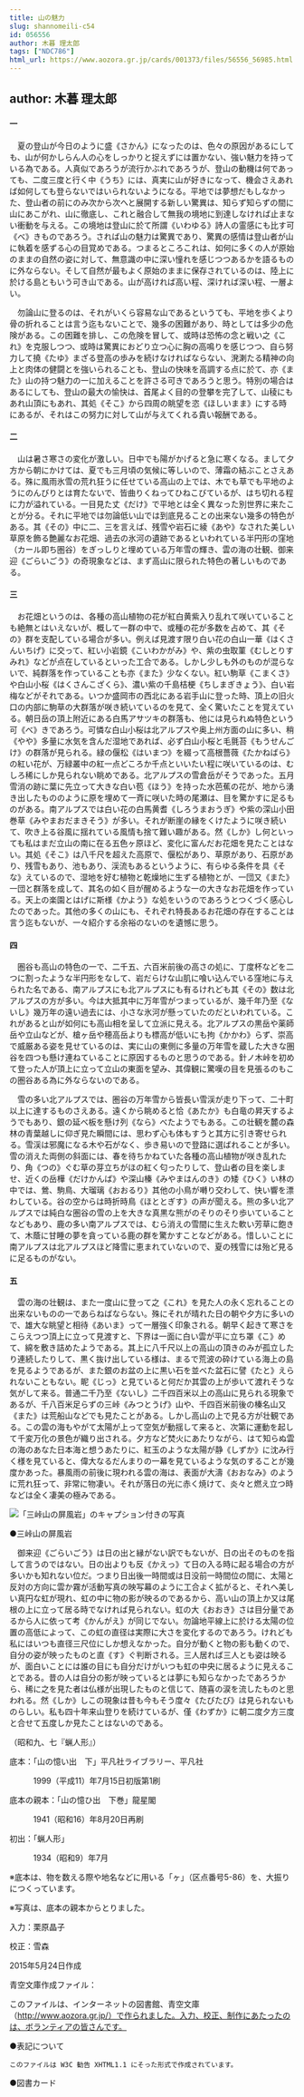 ```yaml
---
title: 山の魅力
slug: shannomeili-c54
id: 056556
author: 木暮 理太郎
tags: ["NDC786"]
html_url: https://www.aozora.gr.jp/cards/001373/files/56556_56985.html
---
```


## author: 木暮 理太郎

#### 一




　夏の登山が今日のように盛《さかん》になったのは、色々の原因があるにしても、山が何かしらん人の心をしっかりと捉えずには置かない、強い魅力を持っている為である。人真似であろうが流行かぶれであろうが、登山の動機は何であっても、二度三度と行く中《うち》には、真実に山が好きになって、機会さえあれば如何しても登らないではいられないようになる。平地では夢想だもしなかった、登山者の前にのみ次から次へと展開する新しい驚異は、知らず知らずの間に山にあこがれ、山に徹底し、これと融合して無我の境地に到達しなければ止まない衝動を与える。この境地は登山に於て所謂《いわゆる》詩人の霊感にも比す可《べ》きものであろう。されば山の魅力は驚異であり、驚異の感情は登山者が山に執着を感ずる心の目覚めである。つまるところこれは、如何に多くの人が原始のままの自然の姿に対して、無意識の中に深い憧れを感じつつあるかを語るものに外ならない。そして自然が最もよく原始のままに保存されているのは、陸上に於ける島ともいう可き山である。山が高ければ高い程、深ければ深い程、一層よい。

　勿論山に登るのは、それがいくら容易な山であるというても、平地を歩くより骨の折れることは言う迄もないことで、幾多の困難があり、時としては多少の危険がある。この困難を排し、この危険を冒して、或時は恐怖の念と戦い之《これ》を克服しつつ、或時は驚異におどり立つ心に胸の高鳴りを感じつつ、自ら努力して撓《たゆ》まざる登高の歩みを続けなければならない、溌溂たる精神の向上と肉体の健闘とを強いられることも、登山の快味を高調する点に於て、亦《また》山の持つ魅力の一に加えることを許さる可きであろうと思う。特別の場合はあるにしても、登山の最大の愉快は、首尾よく目的の登攀を完了して、山稜にもあれ山頂にもあれ、其処《そこ》から四周の眺望を恣《ほしいまま》にする時にあるが、それはこの努力に対して山が与えてくれる貴い報酬である。



#### 二




　山は暑さ寒さの変化が激しい。日中でも陽がかげると急に寒くなる。まして夕方から朝にかけては、夏でも三月頃の気候に等しいので、薄霜の結ぶことさえある。殊に風雨氷雪の荒れ狂うに任せている高山の上では、木でも草でも平地のようにのんびりとは育たないで、皆曲りくねってひねこびているが、はち切れる程に力が溢れている。一目見た丈《だけ》で平地とは全く異なった別世界に来たことが分る。それに平地では勿論低い山では到底見ることの出来ない幾多の特色がある。其《その》中に二、三を言えば、残雪や岩石に綾《あや》なされた美しい草原を飾る艶麗なお花畑、過去の氷河の遺跡であるといわれている半円形の窪地（カール即ち圏谷）をぎっしりと埋めている万年雪の輝き、雲の海の壮観、御来迎《ごらいごう》の奇現象などは、まず高山に限られた特色の著しいものである。



#### 三




　お花畑というのは、各種の高山植物の花が紅白黄紫入り乱れて咲いていることも絶無とはいえないが、概して一群の中で、或種の花が多数を占めて、其《その》群を支配している場合が多い。例えば見渡す限り白い花の白山一華《はくさんいちげ》に交って、紅い小岩鏡《こいわかがみ》や、紫の虫取菫《むしとりすみれ》などが点在しているといった工合である。しかし少しも外のものが混らないで、純群落を作っていることも亦《また》少なくない。紅い駒草《こまくさ》や白山小桜《はくさんこざくら》、濃い紫の千島桔梗《ちしまぎきょう》、白い岩梅などがそれである。いつか盛岡市の西北にある岩手山に登った時、頂上の旧火口の内部に駒草の大群落が咲き続いているのを見て、全く驚いたことを覚えている。朝日岳の頂上附近にある白馬アサツキの群落も、他には見られぬ特色という可《べ》きであろう。可憐な白山小桜は北アルプスや奥上州方面の山に多い、稍《やや》多量に水気を含んだ湿地であれば、必ず白山小桜と毛氈苔《もうせんごけ》の群落が見られる。緑の偃松《はいまつ》を綴って高根薔薇《たかねばら》の紅い花が、万緑叢中の紅一点どころか千点といいたい程に咲いているのは、むしろ稀にしか見られない眺めである。北アルプスの雪倉岳がそうであった。五月雪消の跡に葉に先立って大きな白い苞《ほう》を持った水芭蕉の花が、地から湧き出したもののように原を埋めて一斉に咲いた時の尾瀬は、目を驚かすに足るものがある。南アルプスでは白い花の白馬黄耆《しろうまおうぎ》や紫の深山小田巻草《みやまおだまきそう》が多い。それが断崖の縁をくけたように咲き続いて、吹き上る谷風に揺れている風情も捨て難い趣がある。然《しか》し何といっても私はまだ立山の南に在る五色ヶ原ほど、変化に富んだお花畑を見たことはない。其処《そこ》は八千尺を超えた高原で、偃松があり、草原があり、石原があり、残雪もあり、池もあり、渓流もあるというように、有らゆる条件を具《そな》えているので、湿地を好む植物と乾燥地に生ずる植物とが、一団又《また》一団と群落を成して、其名の如く目が醒めるような一の大きなお花畑を作っている。天上の楽園とはげに斯様《かよう》な処をいうのであろうとつくづく感心したのであった。其他の多くの山にも、それぞれ特長あるお花畑の存在することは言う迄もないが、一々紹介する余裕のないのを遺憾に思う。



#### 四




　圏谷も高山の特色の一で、二千五、六百米前後の高さの処に、丁度杯などを二つに割ったような半円形をなして、岩だらけな山肌に喰い込んでいる窪地に与えられた名である、南アルプスにも北アルプスにも有るけれども其《その》数は北アルプスの方が多い。今は大抵其中に万年雪がつまっているが、幾千年乃至《ないし》幾万年の遠い過去には、小さな氷河が懸っていたのだといわれている。これがあると山が如何にも高山相を呈して立派に見える。北アルプスの黒岳や薬師岳や立山などが、槍ヶ岳や穂高岳よりも標高が低いにも拘《かかわ》らず、崇高で威厳ある姿を見せているのは、実に山の東側に多量の万年雪を蔵した大きな圏谷を四つも懸け連ねていることに原因するものと思うのである。針ノ木峠を初めて登った人が頂上に立って立山の東面を望み、其偉観に驚嘆の目を見張るのもこの圏谷ある為に外ならないのである。

　雪の多い北アルプスでは、圏谷の万年雪から皆長い雪渓が走り下って、二十町以上に達するものさえある。遠くから眺めると恰《あたか》も白竜の昇天するようでもあり、銀の延べ板を懸け列《なら》べたようでもある。この壮観を麓の森林の青葉越しに仰ぎ見た瞬間には、思わず心も体もすうと其方に引き寄せられる。雪渓は邪魔になる木や石がなく、歩き易いので登路に選ばれることが多い。雪の消えた両側の斜面には、春を待ちかねていた各種の高山植物が咲き乱れたり、角《つの》ぐむ草の芽立ちがほの紅く匂ったりして、登山者の目を楽しませ、近くの岳樺《だけかんば》や深山榛《みやまはんのき》の矮《ひく》い林の中では、鶯、駒鳥、大瑠璃《おおるり》其他の小鳥が囀り交わして、快い響を漂わしている。谷の空からは時折時鳥《ほととぎす》の声が聞える。熊の多い北アルプスでは純白な圏谷の雪の上を大きな真黒な熊がのそりのそり歩いていることなどもあり、鹿の多い南アルプスでは、むら消えの雪間に生えた軟い芳草に飽きて、木蔭に甘睡の夢を貪っている鹿の群を驚かすことなどがある。惜しいことに南アルプスは北アルプスほど降雪に恵まれていないので、夏の残雪には殆ど見るに足るものがない。



#### 五




　雲の海の壮観は、また一度山に登って之《これ》を見た人の永く忘れることの出来ないものの一であらねばならない。殊にそれが晴れた日の朝や夕方に多いので、雄大な眺望と相待《あいま》って一層強く印象される。朝早く起きて寒さをこらえつつ頂上に立って見渡すと、下界は一面に白い雲が平に立ち罩《こ》めて、綿を敷き詰めたようである。其上に八千尺以上の高山の頂きのみが孤立したり連続したりして、黒く抜け出している様は、まるで荒波の砕けている海上の島を見るようであるが、また銀のお盆の上に黒い石を並べた盆石に譬《たと》えられないこともない。眤《じっ》と見ていると何だか其雲の上が歩いて渡れそうな気がして来る。普通二千乃至《ないし》二千四百米以上の高山に見られる現象であるが、千八百米足らずの三峠《みつとうげ》山や、千四百米前後の榛名山又《また》は荒船山などでも見たことがある。しかし高山の上で見る方が壮観である。この雲の海もやがて太陽が上って空気が動揺して来ると、次第に運動を起して千変万化の景色が織り出される。夕方など焚火にあたりながら、はて知らぬ雲の海のあなた日本海と想うあたりに、紅玉のような太陽が静《しずか》に沈み行く様を見ていると、偉大なるだんまりの一幕を見ているような気のすることが幾度かあった。暴風雨の前後に現われる雲の海は、表面が大濤《おおなみ》のように荒れ狂って、非常に物凄い。それが落日の光に赤く焼けて、炎々と燃え立つ時などは全く凄美の極みである。

![「三峠山の屏風岩」のキャプション付きの写真](https://www.aozora.gr.jp/cards/001373/files/fig56556_01.png)

●三峠山の屏風岩



　御来迎《ごらいごう》は日の出と縁がない訳でもないが、日の出そのものを指して言うのではない。日の出よりも反《かえっ》て日の入る時に起る場合の方が多いかも知れない位だ。つまり日出後一時間或は日没前一時間位の間に、太陽と反対の方向に雲か霧が活動写真の映写幕のように工合よく拡がると、それへ美しい真円な虹が現れ、虹の中に物の影が映るのであるから、高い山の頂上か又は尾根の上に立って居る時でなければ見られない。虹の大《おおき》さは目分量であるから人に依って考《かんがえ》が同じでない。勿論地平線上に於ける太陽の位置の高低によって、この虹の直径は実際に大さを変化するのであろう。けれども私にはいつも直径三尺位にしか想えなかった。自分が動くと物の影も動くので、自分の姿が映ったものと直《す》ぐ判断される。三人居れば三人とも姿は映るが、面白いことには誰の目にも自分だけがいつも虹の中央に居るように見えることである。昔の人は自分の影が映っているとは夢にも知らなかったであろうから、稀に之を見た者は仏様が出現したものと信じて、随喜の涙を流したものと思われる。然《しか》しこの現象は昔も今もそう度々《たびたび》は見られないものらしい。私も四十年来山登りを続けているが、僅《わずか》に朝二度夕方三度と合せて五度しか見たことはないのである。

（昭和九、七『蝋人形』）













底本：「山の憶い出　下」平凡社ライブラリー、平凡社

　　　1999（平成11）年7月15日初版第1刷

底本の親本：「山の憶ひ出　下巻」龍星閣

　　　1941（昭和16）年8月20日再刷

初出：「蝋人形」

　　　1934（昭和9）年7月

※底本は、物を数える際や地名などに用いる「ヶ」（区点番号5-86）を、大振りにつくっています。

※写真は、底本の親本からとりました。

入力：栗原晶子

校正：雪森

2015年5月24日作成

青空文庫作成ファイル：

このファイルは、インターネットの図書館、青空文庫（http://www.aozora.gr.jp/）で作られました。入力、校正、制作にあたったのは、ボランティアの皆さんです。











●表記について


	このファイルは W3C 勧告 XHTML1.1 にそった形式で作成されています。







●図書カード